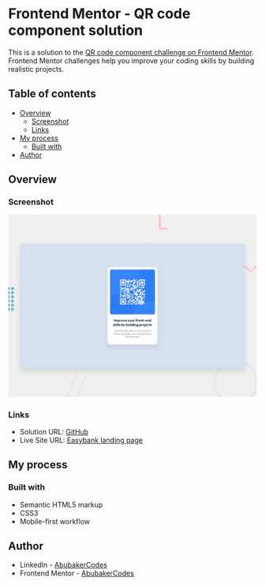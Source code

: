 # Frontend Mentor - QR code component solution

This is a solution to the [QR code component challenge on Frontend Mentor](https://www.frontendmentor.io/challenges/qr-code-component-iux_sIO_H). Frontend Mentor challenges help you improve your coding skills by building realistic projects. 

## Table of contents

- [Overview](#overview)
  - [Screenshot](#screenshot)
  - [Links](#links)
- [My process](#my-process)
  - [Built with](#built-with)
- [Author](#author)

## Overview

### Screenshot

![](./preview/desktop-preview.jpg)

### Links

- Solution URL: [GitHub](https://github.com/AbubakerCodes/qr-code-component)
- Live Site URL: [Easybank landing page](https://qr-code-component24.vercel.app)

## My process

### Built with

- Semantic HTML5 markup
- CSS3
- Mobile-first workflow

## Author

- LinkedIn - [AbubakerCodes](https://www.linkedin.com/in/AbubakerCodes)
- Frontend Mentor - [AbubakerCodes](https://www.frontendmentor.io/profile/AbubakerCodes)
